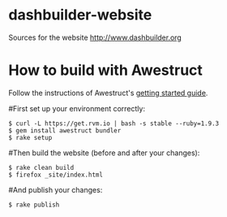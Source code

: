 dashbuilder-website
===================

Sources for the website http://www.dashbuilder.org

# How to build with Awestruct

Follow the instructions of Awestruct's [getting started guide](http://awestruct.org/getting_started/).

#First set up your environment correctly:

    $ curl -L https://get.rvm.io | bash -s stable --ruby=1.9.3
    $ gem install awestruct bundler
    $ rake setup

#Then build the website (before and after your changes):

    $ rake clean build
    $ firefox _site/index.html

#And publish your changes:

    $ rake publish

